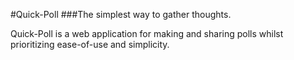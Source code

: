 #Quick-Poll
###The simplest way to gather thoughts.

Quick-Poll is a web application for making and sharing polls whilst prioritizing ease-of-use and simplicity.